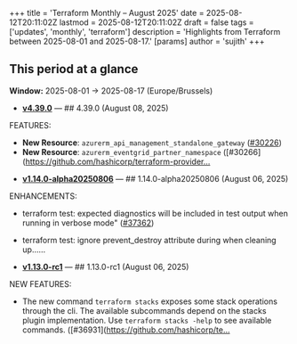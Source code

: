 +++
title = 'Terraform Monthly – August 2025'
date = 2025-08-12T20:11:02Z
lastmod = 2025-08-12T20:11:02Z
draft = false
tags = ['updates', 'monthly', 'terraform']
description = 'Highlights from Terraform between 2025-08-01 and 2025-08-17.'
[params]
    author = 'sujith'
+++
## This period at a glance

**Window:** 2025-08-01 → 2025-08-17 (Europe/Brussels)

- **[v4.39.0](https://github.com/hashicorp/terraform-provider-azurerm/releases/tag/v4.39.0)** — ## 4.39.0 (August 08, 2025)

FEATURES:

* **New Resource**: `azurerm_api_management_standalone_gateway` ([#30226](https://github.com/hashicorp/terraform-provider-azurerm/issues/30226))
* **New Resource**: `azurerm_eventgrid_partner_namespace` ([#30266](https://github.com/hashicorp/terraform-provider…
- **[v1.14.0-alpha20250806](https://github.com/hashicorp/terraform/releases/tag/v1.14.0-alpha20250806)** — ## 1.14.0-alpha20250806 (August 06, 2025)


ENHANCEMENTS:

* terraform test: expected diagnostics will be included in test output when running in verbose mode" ([#37362](https://github.com/hashicorp/terraform/issues/37362))

* terraform test: ignore prevent_destroy attribute during when cleaning up……
- **[v1.13.0-rc1](https://github.com/hashicorp/terraform/releases/tag/v1.13.0-rc1)** — ## 1.13.0-rc1 (August 06, 2025)


NEW FEATURES:

* The new command `terraform stacks` exposes some stack operations through the cli. The available subcommands depend on the stacks plugin implementation. Use `terraform stacks -help` to see available commands. ([#36931](https://github.com/hashicorp/te…


